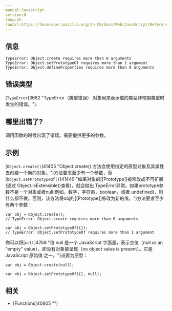 ```yaml
---
manual:Javascript
version:0
lang:zh
rawUrl:https://developer.mozilla.org/zh-CN/docs/Web/JavaScript/Reference/Errors/More_arguments_needed
---
```






## 信息<a name="信息"></a>

```
TypeError: Object.create requires more than 0 arguments
TypeError: Object.setPrototypeOf requires more than 1 argument
TypeError: Object.defineProperties requires more than 0 arguments

```

## 错误类型<a name="错误类型"></a>


[`TypeError`]3682 "TypeError（类型错误） 对象用来表示值的类型非预期类型时发生的错误。").


## 哪里出错了?<a name="哪里出错了"></a>


调用函数的时候出现了错误。需要提供更多的参数。


## 示例<a name="示例"></a>


[`Object.create()`]41405 "Object.create() 方法会使用指定的原型对象及其属性去创建一个新的对象。")方法要求至少有一个参数，而[`Object.setPrototypeOf()`]41449 "如果对象的[[Prototype]]被修改成不可扩展(通过 Object.isExtensible()查看)，就会抛出 TypeError异常。如果prototype参数不是一个对象或者null(例如，数字，字符串，boolean，或者 undefined)，则什么都不做。否则，该方法将obj的[[Prototype]]修改为新的值。")方法要求至少有两个参数：


```
var obj = Object.create();
// TypeError: Object.create requires more than 0 arguments

var obj = Object.setPrototypeOf({});
// TypeError: Object.setPrototypeOf requires more than 1 argument
```


你可以将[`null`]4768 "值 null 是一个 JavaScript 字面量，表示空值（null or an "empty" value），即没有对象被呈现（no object value is present）。它是 JavaScript 原始值 之一。")设置为原型：


```
var obj = Object.create(null);

var obj = Object.setPrototypeOf({}, null);
```

## 相关<a name="相关"></a>

* [Functions]40805 "")



